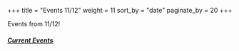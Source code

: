 +++
title = "Events 11/12"
weight = 11
sort_by = "date"
paginate_by = 20
+++

Events from 11/12!

##### [<i class="bi bi-bell-fill"></i> Current Events](@/events/_index.md)
